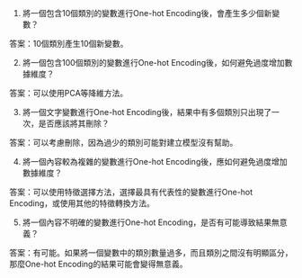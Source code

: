 1. 將一個包含10個類別的變數進行One-hot Encoding後，會產生多少個新變數？

答案：10個類別產生10個新變數。

2. 將一個包含100個類別的變數進行One-hot Encoding後，如何避免過度增加數據維度？

答案：可以使用PCA等降維方法。

3. 將一個文字變數進行One-hot Encoding後，結果中有多個類別只出現了一次，是否應該將其刪除？

答案：可以考慮刪除，因為過少的類別可能對建立模型沒有幫助。

4. 將一個內容較為複雜的變數進行One-hot Encoding後，應如何避免過度增加數據維度？

答案：可以使用特徵選擇方法，選擇最具有代表性的變數進行One-hot Encoding，或使用其他的特徵轉換方法。

5. 將一個內容不明確的變數進行One-hot Encoding，是否有可能導致結果無意義？

答案：有可能。如果將一個變數中的類別數量過多，而且類別之間沒有明顯區分，那麼One-hot Encoding的結果可能會變得無意義。